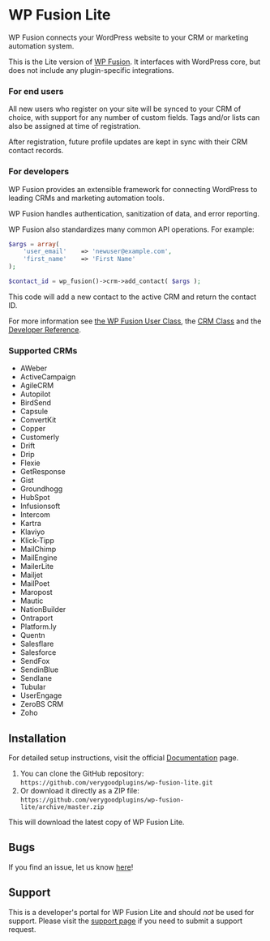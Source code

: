 # WP Fusion Lite #

WP Fusion connects your WordPress website to your CRM or marketing automation system.

This is the Lite version of [WP Fusion](https://wpfusion.com/). It interfaces with WordPress core, but does not include any plugin-specific integrations.


### For end users

All new users who register on your site will be synced to your CRM of choice, with support for any number of custom fields. Tags and/or lists can also be assigned at time of registration.

After registration, future profile updates are kept in sync with their CRM contact records.

### For developers

WP Fusion provides an extensible framework for connecting WordPress to leading CRMs and marketing automation tools.

WP Fusion handles authentication, sanitization of data, and error reporting.

WP Fusion also standardizes many common API operations. For example:

```php
$args = array(
	'user_email'	=> 'newuser@example.com',
	'first_name'	=> 'First Name'
);

$contact_id = wp_fusion()->crm->add_contact( $args );
```

This code will add a new contact to the active CRM and return the contact ID.

For more information see [the WP Fusion User Class](https://wpfusion.com/documentation/advanced-developer-tutorials/wp-fusion-user-class/), the [CRM Class](https://wpfusion.com/documentation/advanced-developer-tutorials/how-wp-fusion-interfaces-with-multiple-crms/) and the [Developer Reference](https://wpfusion.com/documentation/#developer).

### Supported CRMs

* AWeber
* ActiveCampaign
* AgileCRM
* Autopilot
* BirdSend
* Capsule
* ConvertKit
* Copper
* Customerly
* Drift
* Drip
* Flexie
* GetResponse
* Gist
* Groundhogg
* HubSpot
* Infusionsoft
* Intercom
* Kartra
* Klaviyo
* Klick-Tipp
* MailChimp
* MailEngine
* MailerLite
* Mailjet
* MailPoet
* Maropost
* Mautic
* NationBuilder
* Ontraport
* Platform.ly
* Quentn
* Salesflare
* Salesforce
* SendFox
* SendinBlue
* Sendlane
* Tubular
* UserEngage
* ZeroBS CRM
* Zoho

## Installation ##

For detailed setup instructions, visit the official [Documentation](https://wpfusion.com/documentation/) page.

1. You can clone the GitHub repository: `https://github.com/verygoodplugins/wp-fusion-lite.git`
2. Or download it directly as a ZIP file: `https://github.com/verygoodplugins/wp-fusion-lite/archive/master.zip`

This will download the latest copy of WP Fusion Lite.

## Bugs ##
If you find an issue, let us know [here](https://github.com/verygoodplugins/wp-fusion-lite/issues?state=open)!

## Support ##
This is a developer's portal for WP Fusion Lite and should _not_ be used for support. Please visit the [support page](https://wpfusion.com/support/contact) if you need to submit a support request.